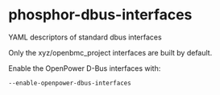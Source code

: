 # phosphor-dbus-interfaces
YAML descriptors of standard dbus interfaces

Only the xyz/openbmc_project interfaces are built by default.

Enable the OpenPower D-Bus interfaces with:
```
--enable-openpower-dbus-interfaces
```
